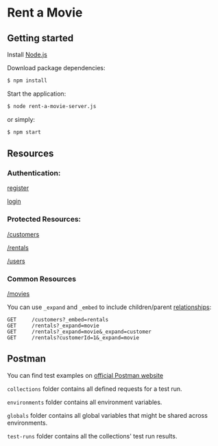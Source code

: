 # Rent a Movie

## Getting started

Install [Node.js](https://nodejs.org/en/)

Download package dependencies:

```bash
$ npm install
```

Start the application:

```bash
$ node rent-a-movie-server.js
```

or simply:

```bash
$ npm start
```

## Resources

### Authentication:

[register](http://localhost:3000/register)

[login](http://localhost:3000/login)

### Protected Resources:

[/customers](http://localhost:3000/customers)

[/rentals](http://localhost:3000/rentals)

[/users](http://localhost:3000/users)

### Common Resources

[/movies](http://localhost:3000/movies)

You can use `_expand` and `_embed` to include children/parent [relationships](https://github.com/typicode/json-server#relationships):

```
GET     /customers?_embed=rentals
GET     /rentals?_expand=movie
GET     /rentals?_expand=movie&_expand=customer
GET     /rentals?customerId=1&_expand=movie
```

## Postman

You can find test examples on [official Postman website](https://learning.getpostman.com/docs/postman/scripts/test_examples/)

`collections` folder contains all defined requests for a test run.

`environments` folder contains all environment variables.

`globals` folder contains all global variables that might be shared across environments.

`test-runs` folder contains all the collections' test run results.

